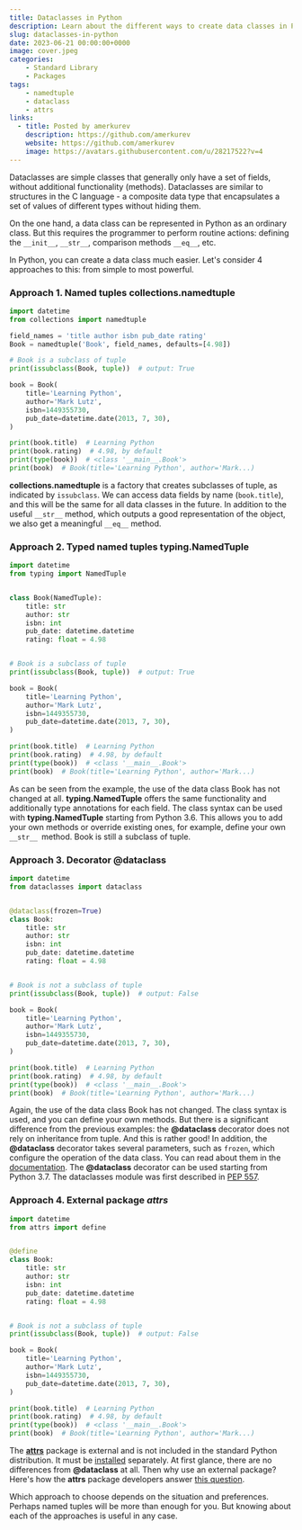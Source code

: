 ```yaml
---
title: Dataclasses in Python
description: Learn about the different ways to create data classes in Python and choose the best approach for your needs.
slug: dataclasses-in-python
date: 2023-06-21 00:00:00+0000
image: cover.jpeg
categories:
    - Standard Library
    - Packages
tags:
    - namedtuple
    - dataclass
    - attrs
links:
  - title: Posted by amerkurev
    description: https://github.com/amerkurev
    website: https://github.com/amerkurev
    image: https://avatars.githubusercontent.com/u/28217522?v=4
---
```


Dataclasses are simple classes that generally only have a set of fields, without additional functionality (methods).
Dataclasses are similar to structures in the C language - a composite data type that encapsulates a set of values of different types without hiding them.

On the one hand, a data class can be represented in Python as an ordinary class.
But this requires the programmer to perform routine actions: defining the `__init__`, `__str__`, comparison methods `__eq__`, etc.

In Python, you can create a data class much easier. Let's consider 4 approaches to this: from simple to most powerful.


### Approach 1. Named tuples collections.namedtuple
```python
import datetime
from collections import namedtuple

field_names = 'title author isbn pub_date rating'
Book = namedtuple('Book', field_names, defaults=[4.98])

# Book is a subclass of tuple
print(issubclass(Book, tuple))  # output: True

book = Book(
    title='Learning Python',
    author='Mark Lutz',
    isbn=1449355730,
    pub_date=datetime.date(2013, 7, 30),
)

print(book.title)  # Learning Python
print(book.rating)  # 4.98, by default
print(type(book))  # <class '__main__.Book'>
print(book)  # Book(title='Learning Python', author='Mark...)
```

**collections.namedtuple** is a factory that creates subclasses of tuple, as indicated by `issubclass`.
We can access data fields by name (`book.title`), and this will be the same for all data classes in the future.
In addition to the useful `__str__` method, which outputs a good representation of the object, we also get a meaningful `__eq__` method.


### Approach 2. Typed named tuples typing.NamedTuple

```python
import datetime
from typing import NamedTuple


class Book(NamedTuple):
    title: str
    author: str
    isbn: int
    pub_date: datetime.datetime
    rating: float = 4.98


# Book is a subclass of tuple
print(issubclass(Book, tuple))  # output: True

book = Book(
    title='Learning Python',
    author='Mark Lutz',
    isbn=1449355730,
    pub_date=datetime.date(2013, 7, 30),
)

print(book.title)  # Learning Python
print(book.rating)  # 4.98, by default
print(type(book))  # <class '__main__.Book'>
print(book)  # Book(title='Learning Python', author='Mark...)
```

As can be seen from the example, the use of the data class Book has not changed at all.
**typing.NamedTuple** offers the same functionality and additionally type annotations for each field.
The class syntax can be used with **typing.NamedTuple** starting from Python 3.6.
This allows you to add your own methods or override existing ones, for example, define your own `__str__ `method.
Book is still a subclass of tuple.


### Approach 3. Decorator @dataclass

```python
import datetime
from dataclasses import dataclass


@dataclass(frozen=True)
class Book:
    title: str
    author: str
    isbn: int
    pub_date: datetime.datetime
    rating: float = 4.98


# Book is not a subclass of tuple
print(issubclass(Book, tuple))  # output: False

book = Book(
    title='Learning Python',
    author='Mark Lutz',
    isbn=1449355730,
    pub_date=datetime.date(2013, 7, 30),
)

print(book.title)  # Learning Python
print(book.rating)  # 4.98, by default
print(type(book))  # <class '__main__.Book'>
print(book)  # Book(title='Learning Python', author='Mark...)
```

Again, the use of the data class Book has not changed. The class syntax is used, and you can define your own methods.
But there is a significant difference from the previous examples: the **@dataclass** decorator does not rely on inheritance from tuple.
And this is rather good! In addition, the **@dataclass** decorator takes several parameters, such as `frozen`, which configure the operation of the data class.
You can read about them in the [documentation](https://docs.python.org/3/library/dataclasses.html#dataclasses.dataclass).
The **@dataclass** decorator can be used starting from Python 3.7. The dataclasses module was first described in [PEP 557](https://peps.python.org/pep-0557/).


### Approach 4. External package _attrs_

```python
import datetime
from attrs import define


@define
class Book:
    title: str
    author: str
    isbn: int
    pub_date: datetime.datetime
    rating: float = 4.98


# Book is not a subclass of tuple
print(issubclass(Book, tuple))  # output: False

book = Book(
    title='Learning Python',
    author='Mark Lutz',
    isbn=1449355730,
    pub_date=datetime.date(2013, 7, 30),
)

print(book.title)  # Learning Python
print(book.rating)  # 4.98, by default
print(type(book))  # <class '__main__.Book'>
print(book)  # Book(title='Learning Python', author='Mark...)
```

The [**attrs**](https://www.attrs.org/en/stable/) package is external and is not included in the standard Python distribution.
It must be [installed](https://pypi.org/project/attrs/) separately. At first glance, there are no differences from **@dataclass** at all.
Then why use an external package? Here's how the **attrs** package developers answer [this question](https://www.attrs.org/en/stable/why.html#why-not).

Which approach to choose depends on the situation and preferences.
Perhaps named tuples will be more than enough for you. But knowing about each of the approaches is useful in any case.
